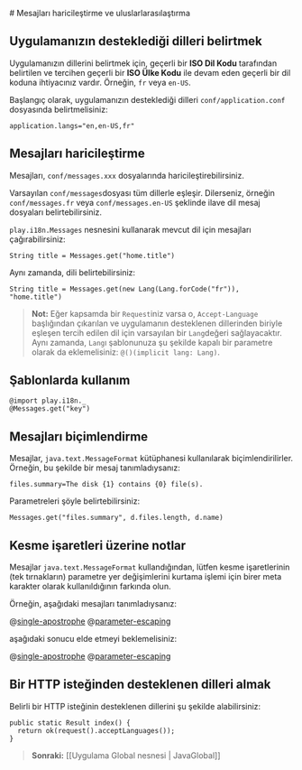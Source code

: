 <!--- Copyright (C) 2009-2013 Typesafe Inc. <http://www.typesafe.com> -->
# Mesajları haricileştirme ve uluslarlarasılaştırma

## Uygulamanızın desteklediği dilleri belirtmek

Uygulamanızın dillerini belirtmek için, geçerli bir **ISO Dil Kodu** tarafından belirtilen ve tercihen geçerli bir **ISO Ülke Kodu** ile devam eden geçerli bir dil koduna ihtiyacınız vardır. Örneğin, `fr` veya `en-US`.

Başlangıç olarak, uygulamanızın desteklediği dilleri `conf/application.conf` dosyasında belirtmelisiniz:

```
application.langs="en,en-US,fr"
```

## Mesajları haricileştirme

Mesajları, `conf/messages.xxx` dosyalarında haricileştirebilirsiniz.

Varsayılan `conf/messages`dosyası tüm dillerle eşleşir. Dilerseniz, örneğin `conf/messages.fr` veya `conf/messages.en-US` şeklinde ilave dil mesaj dosyaları belirtebilirsiniz.

`play.i18n.Messages` nesnesini kullanarak mevcut dil için mesajları çağırabilirsiniz:

```
String title = Messages.get("home.title")
```

Aynı zamanda, dili belirtebilirsiniz:

```
String title = Messages.get(new Lang(Lang.forCode("fr")), "home.title")
```

> **Not:** Eğer kapsamda bir `Request`iniz varsa o, `Accept-Language` başlığından çıkarılan ve uygulamanın desteklenen dillerinden biriyle eşleşen tercih edilen dil için varsayılan bir `Lang`değeri sağlayacaktır. Aynı zamanda, `Lang`ı şablonunuza şu şekilde kapalı bir parametre olarak da eklemelisiniz: `@()(implicit lang: Lang)`.

## Şablonlarda kullanım
```
@import play.i18n._
@Messages.get("key")
```
## Mesajları biçimlendirme

Mesajlar, `java.text.MessageFormat` kütüphanesi kullanılarak biçimlendirilirler. Örneğin, bu şekilde bir mesaj tanımladıysanız:

```
files.summary=The disk {1} contains {0} file(s).
```

Parametreleri şöyle belirtebilirsiniz:

```
Messages.get("files.summary", d.files.length, d.name)
```

## Kesme işaretleri üzerine notlar

Mesajlar `java.text.MessageFormat` kullandığından, lütfen kesme işaretlerinin (tek tırnakların) parametre yer değişimlerini kurtama işlemi için birer meta karakter olarak kullanıldığının farkında olun.

Örneğin, aşağıdaki mesajları tanımladıysanız:

@[single-apostrophe](code/javaguide/i18n/messages)
@[parameter-escaping](code/javaguide/i18n/messages)

aşağıdaki sonucu elde etmeyi beklemelisiniz:

@[single-apostrophe](code/javaguide/i18n/JavaI18N.java)
@[parameter-escaping](code/javaguide/i18n/JavaI18N.java)

## Bir HTTP isteğinden desteklenen dilleri almak

Belirli bir HTTP isteğinin desteklenen dillerini şu şekilde alabilirsiniz:

```
public static Result index() {
  return ok(request().acceptLanguages());
}
```

> **Sonraki:** [[Uygulama Global nesnesi | JavaGlobal]]